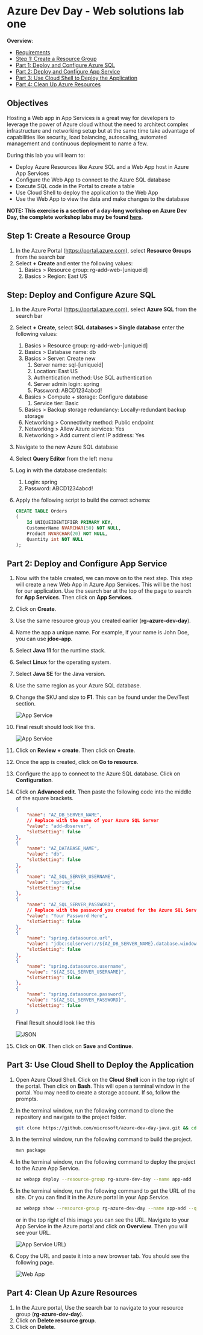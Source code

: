 # Azure Dev Day - Web solutions lab one

**Overview**:

- [Requirements](#requirements)
- [Step 1: Create a Resource Group](#step-1-create-a-resource-group)
- [Part 1: Deploy and Configure Azure SQL](#part-1-deploy-and-configure-azure-sql)
- [Part 2: Deploy and Configure App Service](#part-2-deploy-and-configure-app-service)
- [Part 3: Use Cloud Shell to Deploy the Application](#part-3-use-cloud-shell-to-deploy-the-application)
- [Part 4: Clean Up Azure Resources](#part-4-clean-up-azure-resources)

## Objectives

Hosting a Web app in App Services is a great way for developers to leverage the power of Azure cloud without the need to architect complex infrastructure and networking setup but at the same time take advantage of capabilities like security, load balancing, autoscaling, automated management and continuous deployment to name a few.

During this lab you will learn to:

- Deploy Azure Resources like Azure SQL and a Web App host in Azure App Services
- Configure the Web App to connect to the Azure SQL database
- Execute SQL code in the Portal to create a table
- Use Cloud Shell to deploy the application to the Web App
- Use the Web App to view the data and make changes to the database

**NOTE: This exercise is a section of a day-long workshop on Azure Dev Day, the complete workshop labs may be found [here](https://aka.ms/azure-dev-day-java).**

## Step 1: Create a Resource Group

1. In the Azure Portal (<https://portal.azure.com>), select **Resource Groups** from the search bar
1. Select **+ Create** and enter the following values:
    1. Basics > Resource group: rg-add-web-[uniqueid]
    1. Basics > Region: East US

## Step: Deploy and Configure Azure SQL

1. In the Azure Portal (<https://portal.azure.com>), select **Azure SQL** from the search bar
1. Select **+ Create**, select **SQL databases > Single database** enter the following values:
    1. Basics > Resource group: rg-add-web-[uniqueid]
    1. Basics > Database name: db
    1. Basics > Server: Create new
        1. Server name: sql-[uniqueid]
        1. Location: East US
        1. Authentication method: Use SQL authentication
        1. Server admin login: spring
        1. Password: ABCD1234abcd!
    1. Basics > Compute + storage: Configure database
        1. Service tier: Basic
    1. Basics > Backup storage redundancy: Locally-redundant backup storage
    1. Networking > Connectivity method: Public endpoint
    1. Networking > Allow Azure services: Yes
    1. Networking > Add current client IP address: Yes
1. Navigate to the new Azure SQL database
1. Select **Query Editor** from the left menu
1. Log in with the database credentials:
    1. Login: spring
    1. Password: ABCD1234abcd!
1. Apply the following script to build the correct schema:

    ```sql
    CREATE TABLE Orders
    (
        Id UNIQUEIDENTIFIER PRIMARY KEY,
        CustomerName NVARCHAR(50) NOT NULL,
        Product NVARCHAR(20) NOT NULL,
        Quantity int NOT NULL
    );
    ```

## Part 2: Deploy and Configure App Service

1. Now with the table created, we can move on to the next step. This step will create a new Web App in Azure App Services. This will be the host for our application. Use the search bar at the top of the page to search for **App Services**. Then click on **App Services**.
2. Click on **Create**.
3. Use the same resource group you created earlier (**rg-azure-dev-day**).
4. Name the app a unique name. For example, if your name is John Doe, you can use **jdoe-app**.
5. Select **Java 11** for the runtime stack.
6. Select **Linux** for the operating system.
7. Select **Java SE** for the Java version.
8. Use the same region as your Azure SQL database.
9. Change the SKU and size to **F1**. This can be found under the Dev/Test section.

    ![App Service](./media/f1.png)

10. Final result should look like this.

    ![App Service](./media/webapp.png)

11. Click on **Review + create**. Then click on **Create**.
12. Once the app is created, click on **Go to resource**.
13. Configure the app to connect to the Azure SQL database. Click on **Configuration**.
14. Click on **Advanced edit**. Then paste the following code into the middle of the square brackets.

    ```json
    {
        "name": "AZ_DB_SERVER_NAME",
        // Replace with the name of your Azure SQL Server
        "value": "add-dbserver", 
        "slotSetting": false
    },
    {
        "name": "AZ_DATABASE_NAME",
        "value": "db",
        "slotSetting": false
    },
    {
        "name": "AZ_SQL_SERVER_USERNAME",
        "value": "spring",
        "slotSetting": false
    },
    {
        "name": "AZ_SQL_SERVER_PASSWORD",
        // Replace with the password you created for the Azure SQL Server
        "value": "Your Password Here", 
        "slotSetting": false
    },
    {
        "name": "spring.datasource.url",
        "value": "jdbc:sqlserver://${AZ_DB_SERVER_NAME}.database.windows.net:1433;database=${AZ_DATABASE_NAME};encrypt=true;trustServerCertificate=false;hostNameInCertificate=*.database.windows.net;loginTimeout=30;",
        "slotSetting": false
    },
    {
        "name": "spring.datasource.username",
        "value": "${AZ_SQL_SERVER_USERNAME}",
        "slotSetting": false
    },
    {
        "name": "spring.datasource.password",
        "value": "${AZ_SQL_SERVER_PASSWORD}",
        "slotSetting": false
    }
    ```

    Final Result should look like this

    ![JSON](./media/configsetting.png)

15. Click on **OK**. Then click on **Save** and **Continue**.

## Part 3: Use Cloud Shell to Deploy the Application

1. Open Azure Cloud Shell. Click on the **Cloud Shell** icon in the top right of the portal. Then click on **Bash**. This will open a terminal window in the portal. You may need to create a storage account. If so, follow the prompts.
2. In the terminal window, run the following command to clone the repository and navigate to the project folder.

    ```bash
    git clone https://github.com/microsoft/azure-dev-day-java.git && cd azure-dev-day-java/1-web-lab
    ```

3. In the terminal window, run the following command to build the project.

    ```bash
    mvn package
    ```

4. In the terminal window, run the following command to deploy the project to the Azure App Service.

    ```bash
    az webapp deploy --resource-group rg-azure-dev-day --name app-add  --src-path target/demo.jar --type jar --async true
    ```

5. In the terminal window, run the following command to get the URL of the site. Or you can find it in the Azure portal in your App Service.

    ```bash
    az webapp show --resource-group rg-azure-dev-day --name app-add --query defaultHostName --output tsv
    ```

    or in the top right of this image you can see the URL. Navigate to your App Service in the Azure portal and click on **Overview**. Then you will see your URL.

    ![App Service URL](./media/app-service-url.png))  

6. Copy the URL and paste it into a new browser tab. You should see the following page.

    ![Web App](./media/WorkingApp.png)

## Part 4: Clean Up Azure Resources

1. In the Azure portal, Use the search bar to navigate to your resource group (**rg-azure-dev-day**).
2. Click on **Delete resource group**.
3. Click on **Delete**.
